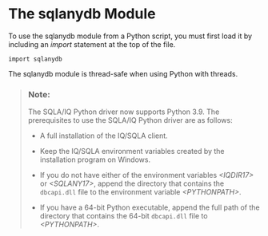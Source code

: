 <!-- loio3be1aa116c5f1014b4f5913b81421966 -->

# The sqlanydb Module

To use the sqlanydb module from a Python script, you must first load it by including an *import* statement at the top of the file.

```
import sqlanydb
```

The sqlanydb module is thread-safe when using Python with threads.

> ### Note:  
> The SQLA/IQ Python driver now supports Python 3.9. The prerequisites to use the SQLA/IQ Python driver are as follows:
> 
> -   A full installation of the IQ/SQLA client.
> 
> -   Keep the IQ/SQLA environment variables created by the installation program on Windows.
> 
> -   If you do not have either of the environment variables *<IQDIR17\>* or *<SQLANY17\>*, append the directory that contains the `dbcapi.dll` file to the environment variable *<PYTHONPATH\>*.
> 
> -   If you have a 64-bit Python executable, append the full path of the directory that contains the 64-bit `dbcapi.dll` file to *<PYTHONPATH\>*.

